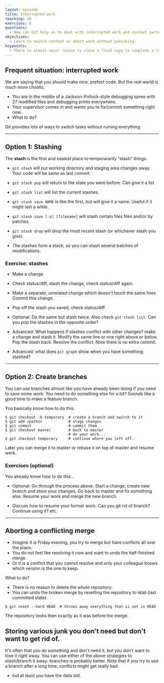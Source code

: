 ```yaml
---
layout: episode
title: Interrupted work
teaching: 10
exercises: 0
questions:
  - How can Git help us to deal with interrupted work and context switching?
objectives:
  - Learn to switch context or abort work without panicking.
keypoints:
  - There is almost never reason to clone a fresh copy to complete a task that you have in mind.
---
```


## Frequent situation: interrupted work

We are saying that you should make nice, prefect code.  But the real world is much more choatic.

- You are in the middle of a Jackson-Pollock-style debugging spree with 27 modified files
  and debugging prints everywhere.
- Your supervisor comes in and wants you to fix/commit something right now.
- What to do?

Git provides lots of ways to switch tasks without ruining everything.


---


## Option 1: Stashing

The **stash** is the first and easiest place to temporararily "stash"
things.

- `git stash` will put working directory and staging area changes
  away.  Your code will be same as last commit.

- `git stash pop` will return to the state you were before.  Can give it a list

- `git stash list` will list the current stashes.

- `git stash save NAME` is like the first, but will give it a name.
  Useful if it might last a while.

- `git stash save [-p] [filename]` will stash certain files files
  and/or by patches.

- `git stash drop` will drop the most recent stash (or whichever stash
  you give).

- The stashes form a stack, so you can stash several batches of modifications.


### Exercise: stashes

- Make a change

- Check status/diff, stash the change, check status/diff again.

- Make a separate, unrelated change which doesn't touch the same
  lines.  Commit this change.

- Pop off the stash you saved, check status/diff.

- Optional: Do the same but stash twice.  Also check `git stash list`.
  Can you pop the stashes in the opposite order?

- Advanced: What happens if stashes conflict with other changes?  make
  a change and stash it.  Modify the same line or one right above or
  below.  Pop the stash back.  Resolve the conflict.  Note there is no
  extra commit.

- Advanced: what does `git graph` show when you have something
  stashed?


---

## Option 2: Create branches

You can use branches almost like you have already been doing if you
need to save some work.  You need to do something else for a bit?
Sounds like a good time to make a feature branch.

You basically know how to do this:

```shell
$ git checkout -b temporary  # create a branch and switch to it
$ git add <paths>            # stage changes
$ git commit                 # commit them
$ git checkout master        # back to master
                             # do your work...
$ git checkout temporary     # continue where you left off.
```

Later you can merge it to master or rebase it on top of master and resume work.


### Exercises (optional)

You already know how to do this...

- Optional: Go through the process above.  Start a change, create new
  branch and store your changes.  Go back to master and fix something
  else.  Resume your work and merge the new branch.

- Discuss how to resume your former work.  Can you git rid of branch?
  Continue using it?  etc.


---

## Aborting a conflicting merge

- Imagine it is Friday evening, you try to merge but have conflicts all over the place.
- You do not feel like resolving it now and want to undo the half-finished merge.
- Or it is a conflict that you cannot resolve and only your colleague knows which version is the one to keep.

What to do?

- There is no reason to delete the whole repository.
- You can undo the broken merge by resetting the repository to `HEAD` (last committed state).

```shell
$ git reset --hard HEAD  # throws away everything that is not in HEAD
```

The repository looks then exactly as it was before the merge.


## Storing various junk you don't need but don't want to get rid of.

It's often that you do something and don't need it, but you don't want
to lose it right away.  You can use either of the above strategies to
stash/branch it away: branches is probably better.  Note that if you
try to use a branch after a long time, conflicts might get really bad
- but at least you have the data still.